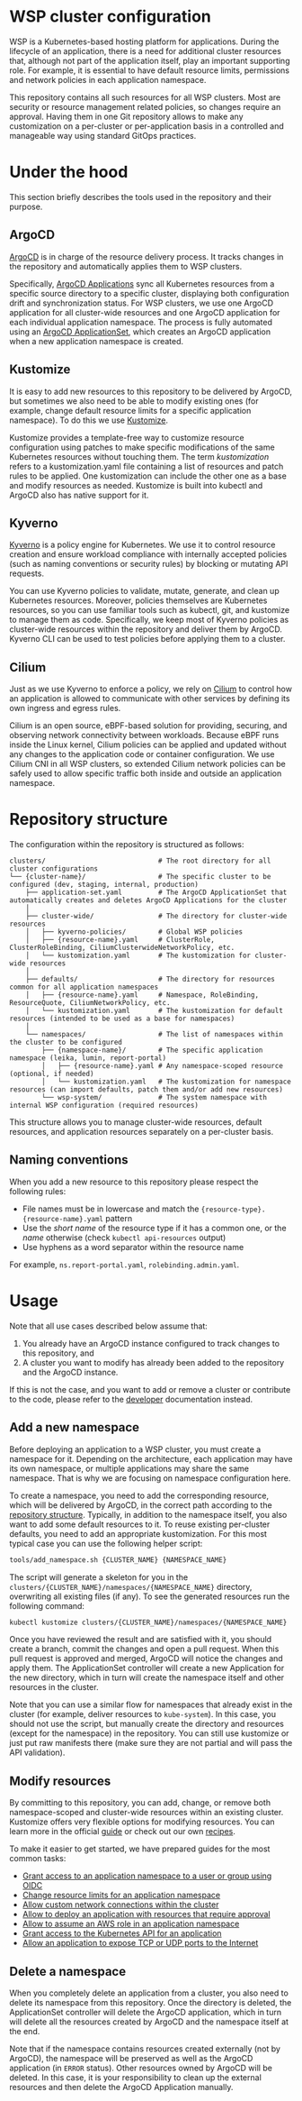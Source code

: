 # WSP cluster configuration

WSP is a Kubernetes-based hosting platform for applications. During the lifecycle of an application, there is a need
for additional cluster resources that, although not part of the application itself, play an important supporting role.
For example, it is essential to have default resource limits, permissions and network policies in each application
namespace.

This repository contains all such resources for all WSP clusters. Most are security or resource management related
policies, so changes require an approval. Having them in one Git repository allows to make any customization on a
per-cluster or per-application basis in a controlled and manageable way using standard GitOps practices.

# Under the hood

This section briefly describes the tools used in the repository and their purpose.

## ArgoCD

[ArgoCD](https://argo-cd.readthedocs.io/en/stable/) is in charge of the resource delivery process. It tracks changes
in the repository and automatically applies them to WSP clusters.

Specifically, [ArgoCD Applications](https://argo-cd.readthedocs.io/en/stable/operator-manual/declarative-setup/#applications)
sync all Kubernetes resources from a specific source directory to a specific cluster, displaying both configuration
drift and synchronization status. For WSP clusters, we use one ArgoCD application for all cluster-wide resources and
one ArgoCD application for each individual application namespace. The process is fully automated using an
[ArgoCD ApplicationSet](https://argo-cd.readthedocs.io/en/stable/operator-manual/applicationset/#the-applicationset-resource),
which creates an ArgoCD application when a new application namespace is created.

## Kustomize

It is easy to add new resources to this repository to be delivered by ArgoCD, but sometimes we also need to be able to
modify existing ones (for example, change default resource limits for a specific application namespace).
To do this we use [Kustomize](https://kubectl.docs.kubernetes.io/references/kustomize/).

Kustomize provides a template-free way to customize resource configuration using patches to make specific modifications
of the same Kubernetes resources without touching them. The term *kustomization* refers to a kustomization.yaml file
containing a list of resources and patch rules to be applied. One kustomization can include the other one as a base and
modify resources as needed. Kustomize is built into kubectl and ArgoCD also has native support for it.

## Kyverno

[Kyverno](https://kyverno.io/) is a policy engine for Kubernetes. We use it to control resource creation and ensure
workload compliance with internally accepted policies (such as naming conventions or security rules) by blocking or
mutating API requests.

You can use Kyverno policies to validate, mutate, generate, and clean up Kubernetes resources. Moreover, policies
themselves are Kubernetes resources, so you can use familiar tools such as kubectl, git, and kustomize to manage them as
code. Specifically, we keep most of Kyverno policies as cluster-wide resources within the repository and deliver them
by ArgoCD. Kyverno CLI can be used to test policies before applying them to a cluster.

## Cilium

Just as we use Kyverno to enforce a policy, we rely on [Cilium](https://cilium.io/) to control how an application is
allowed to communicate with other services by defining its own ingress and egress rules.

Cilium is an open source, eBPF-based solution for providing, securing, and observing network connectivity between
workloads. Because eBPF runs inside the Linux kernel, Cilium policies can be applied and updated without any changes to
the application code or container configuration. We use Cilium CNI in all WSP clusters, so extended Cilium network
policies can be safely used to allow specific traffic both inside and outside an application namespace.

# Repository structure

The configuration within the repository is structured as follows:

```
clusters/                            # The root directory for all cluster configurations
└── {cluster-name}/                  # The specific cluster to be configured (dev, staging, internal, production)
    ├── application-set.yaml         # The ArgoCD ApplicationSet that automatically creates and deletes ArgoCD Applications for the cluster
    │
    ├── cluster-wide/                # The directory for cluster-wide resources
    │   ├── kyverno-policies/        # Global WSP policies
    │   ├── {resource-name}.yaml     # ClusterRole, ClusterRoleBinding, CiliumClusterwideNetworkPolicy, etc.
    │   └── kustomization.yaml       # The kustomization for cluster-wide resources
    │
    ├── defaults/                    # The directory for resources common for all application namespaces
    │   ├── {resource-name}.yaml     # Namespace, RoleBinding, ResourceQuote, CiliumNetworkPolicy, etc.
    │   └── kustomization.yaml       # The kustomization for default resources (intended to be used as a base for namespaces)
    │
    └── namespaces/                  # The list of namespaces within the cluster to be configured
        ├── {namespace-name}/        # The specific application namespace (leika, lumin, report-portal)
        │   ├── {resource-name}.yaml # Any namespace-scoped resource (optional, if needed)
        │   └── kustomization.yaml   # The kustomization for namespace resources (can import defaults, patch them and/or add new resources)
        └── wsp-system/              # The system namespace with internal WSP configuration (required resources)
```

This structure allows you to manage cluster-wide resources, default resources, and application resources separately on
a per-cluster basis.

## Naming conventions

When you add a new resource to this repository please respect the following rules:
- File names must be in lowercase and match the `{resource-type}.{resource-name}.yaml` pattern
- Use the *short name* of the resource type if it has a common one, or the *name* otherwise (check `kubectl api-resources` output)
- Use hyphens as a word separator within the resource name

For example, `ns.report-portal.yaml`, `rolebinding.admin.yaml`.

# Usage

Note that all use cases described below assume that:
1. You already have an ArgoCD instance configured to track changes to this repository, and
2. A cluster you want to modify has already been added to the repository and the ArgoCD instance.

If this is not the case, and you want to add or remove a cluster or contribute to the code, please
refer to the [developer](dev/README.md) documentation instead.

## Add a new namespace

Before deploying an application to a WSP cluster, you must create a namespace for it. Depending on the architecture,
each application may have its own namespace, or multiple applications may share the same namespace. That is why we are
focusing on namespace configuration here.

To create a namespace, you need to add the corresponding resource, which will be delivered by ArgoCD, in the correct
path according to the [repository structure](#repository-structure). Typically, in addition to the namespace itself,
you also want to add some default resources to it. To reuse existing per-cluster defaults, you need to add an
appropriate kustomization. For this most typical case you can use the following helper script:

```bash
tools/add_namespace.sh {CLUSTER_NAME} {NAMESPACE_NAME}
```

The script will generate a skeleton for you in the `clusters/{CLUSTER_NAME}/namespaces/{NAMESPACE_NAME}` directory,
overwriting all existing files (if any). To see the generated resources run the following command:

```bash
kubectl kustomize clusters/{CLUSTER_NAME}/namespaces/{NAMESPACE_NAME}
```

Once you have reviewed the result and are satisfied with it, you should create a branch, commit the changes and open a
pull request. When this pull request is approved and merged, ArgoCD will notice the changes and apply them. The
ApplicationSet controller will create a new Application for the new directory, which in turn will create the namespace
itself and other resources in the cluster.

Note that you can use a similar flow for namespaces that already exist in the cluster (for example, deliver resources
to `kube-system`). In this case, you should not use the script, but manually create the directory and resources (except
for the namespace) in the repository. You can still use kustomize or just put raw manifests there (make sure they are
not partial and will pass the API validation).

## Modify resources

By committing to this repository, you can add, change, or remove both namespace-scoped and cluster-wide resources within
an existing cluster. Kustomize offers very flexible options for modifying resources. You can learn more in the official
[guide](https://kubectl.docs.kubernetes.io/references/kustomize/) or check out our own [recipes](dev/kustomize-tips.md).

To make it easier to get started, we have prepared guides for the most common tasks:

- [Grant access to an application namespace to a user or group using OIDC](docs/grant-access-by-oidc.md)
- [Change resource limits for an application namespace](docs/change-ns-resources-limits.md)
- [Allow custom network connections within the cluster](docs/allow-for-external-connections.md)
- [Allow to deploy an application with resources that require approval](docs/modify-cd-permissions)
- [Allow to assume an AWS role in an application namespace](docs/using-kube2iam.md)
- [Grant access to the Kubernetes API for an application](docs/grant-access-to-k8s-api.md)
- [Allow an application to expose TCP or UDP ports to the Internet](docs/expose-service.md)

## Delete a namespace

When you completely delete an application from a cluster, you also need to delete its namespace from this repository.
Once the directory is deleted, the ApplicationSet controller will delete the ArgoCD application, which in turn will
delete all the resources created by ArgoCD and the namespace itself at the end.

Note that if the namespace contains resources created externally (not by ArgoCD), the namespace will be preserved as
well as the ArgoCD application (in `ERROR` status). Other resources owned by ArgoCD will be deleted. In this case, it
is your responsibility to clean up the external resources and then delete the ArgoCD Application manually.